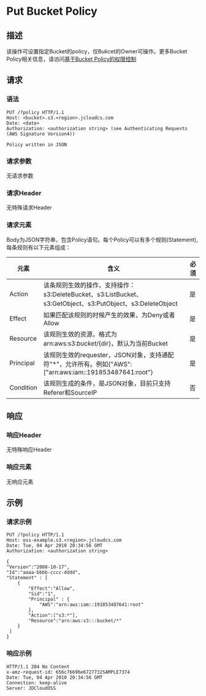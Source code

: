 # Put Bucket Policy

## 描述
该操作可设置指定Bucket的policy，仅Bukcet的Owner可操作。更多Bucket Policy相关信息，请访问[基于Bucket Policy的权限控制](../../../Operation-Guide/Access-Control/Access-Control-Base-On-Bucket-Policy.md)
## 请求
### 语法
```
PUT /?policy HTTP/1.1
Host: <bucket>.s3.<region>.jcloudcs.com 
Date: <date>
Authorization: <authorization string> (see Authenticating Requests (AWS Signature Version4))

Policy written in JSON
```
### 请求参数
无请求参数
### 请求Header
无特殊请求Header
### 请求元素
Body为JSON字符串，包含Policy语句。每个Policy可以有多个规则(Statement),每条规则有以下元素组成：

元素|含义|必须
---|---|---
Action|该条规则生效的操作，支持操作：s3:DeleteBucket、s3:ListBucket、s3:GetObject、s3:PutObject、s3:DeleteObject|是
Effect|如果匹配该规则的时候产生的效果，为Deny或者Allow|是
Resource|该规则生效的资源，格式为arn:aws:s3:${bucket}/${dir}，默认为当前Bucket|是
Principal|该规则生效的requester，JSON对象，支持通配符"*"，允许所有。例如{"AWS":["arn:aws:iam::191853487641:root"}|是
Condition|该规则生成的条件，是JSON对象，目前只支持Referer和SourceIP|否

## 响应
### 响应Header
无特殊响应Header
### 响应元素
无响应元素

## 示例
### 请求示例
```
PUT /?policy HTTP/1.1
Host: oss-example.s3.<region>.jcloudcs.com  
Date: Tue, 04 Apr 2010 20:34:56 GMT  
Authorization: <authorization string>

{
"Version":"2008-10-17",
"Id":"aaaa-bbbb-cccc-dddd",
"Statement" : [
    {
        "Effect":"Allow",
        "Sid":"1", 
        "Principal" : {
            "AWS":"arn:aws:iam::191853487641:root"
        },
        "Action":["s3:*"],
        "Resource":"arn:aws:s3:::bucket/*"
    }
 ] 
}

```

### 响应示例
```
HTTP/1.1 204 No Content  
x-amz-request-id: 656c76696e6727732SAMPLE7374  
Date: Tue, 04 Apr 2010 20:34:56 GMT  
Connection: keep-alive  
Server: JDCloudOSS  
```
